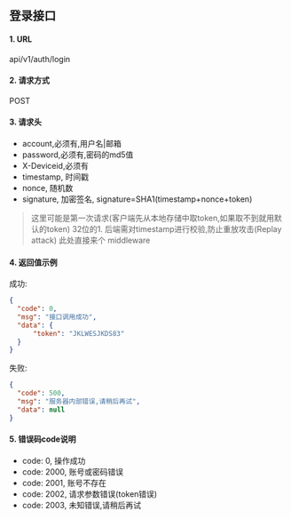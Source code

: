 ## 登录接口

#### 1. URL

api/v1/auth/login

#### 2. 请求方式

POST

#### 3. 请求头

- account,必须有,用户名|邮箱
- password,必须有,密码的md5值
- X-Deviceid,必须有
- timestamp, 时间戳
- nonce, 随机数
- signature, 加密签名, signature=SHA1(timestamp+nonce+token)

> 这里可能是第一次请求(客户端先从本地存储中取token,如果取不到就用默认的token)
> 32位的1. 后端需对timestamp进行校验,防止重放攻击(Replay attack) 此处直接来个
> middleware

#### 4. 返回值示例

成功:
```json
{
  "code": 0,
  "msg": "接口调用成功",
  "data": {
      "token": "JKLWESJKDS83"
  }
}
```

失败:
```json
{
  "code": 500,
  "msg": "服务器内部错误,请稍后再试",
  "data": null
}
```

#### 5. 错误码code说明

- code: 0, 操作成功
- code: 2000, 账号或密码错误
- code: 2001, 账号不存在
- code: 2002, 请求参数错误(token错误)
- code: 2003, 未知错误,请稍后再试
